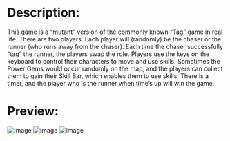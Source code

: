 # Description:
This game is a “mutant” version of the commonly known “Tag” game in real life. There are two 
players. Each player will (randomly) be the chaser or the runner (who runs away from the 
chaser). Each time the chaser successfully “tag” the runner, the players swap the role. Players use 
the keys on the keyboard to control their characters to move and use skills. Sometimes the Power 
Gems would occur randomly on the map, and the players can collect them to gain their Skill Bar, 
which enables them to use skills. There is a timer, and the player who is the runner when time’s 
up will win the game. 

# Preview:
![image](https://github.com/user-attachments/assets/193aff73-aa92-4738-bb0b-8cc4f5690646)
![image](https://github.com/user-attachments/assets/5cd33ebf-bedd-4c7f-b996-79d6cc0d62c1)
![image](https://github.com/user-attachments/assets/9c64e782-0782-4c74-902b-b21d944046cd)
